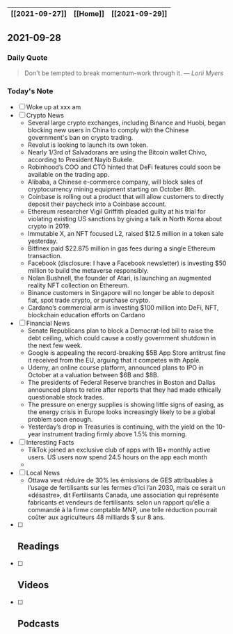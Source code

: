 | [[2021-09-27]] | [[Home]] | [[2021-09-29]] |
| :------------: | :------: | :------------: |

## 2021-09-28 

### Daily Quote
> Don't be tempted to break momentum-work through it.
> &mdash; <cite>Lorii Myers</cite>

### Today's Note
- [ ] Woke up at xxx am
- [ ] Crypto News
	- Several large crypto exchanges, including Binance and Huobi, began blocking new users in China to comply with the Chinese government's ban on crypto trading.
	- Revolut is looking to launch its own token. 
	- Nearly 1/3rd of Salvadorans are using the Bitcoin wallet Chivo, according to President Nayib Bukele. 
	- Robinhood’s COO and CTO hinted that DeFi features could soon be available on the trading app. 
	- Alibaba, a Chinese e-commerce company, will block sales of cryptocurrency mining equipment starting on October 8th. 
	- Coinbase is rolling out a product that will allow customers to directly deposit their paycheck into a Coinbase account. 
	- Ethereum researcher Vigil Griffith pleaded guilty at his trial for violating existing US sanctions by giving a talk in North Korea about crypto in 2019.  
	- Immutable X, an NFT focused L2, raised $12.5 million in a token sale yesterday. 
	- Bitfinex paid $22.875 million in gas fees during a single Ethereum transaction.  
	- Facebook (disclosure: I have a Facebook newsletter) is investing $50 million to build the metaverse responsibly. 
	- Nolan Bushnell, the founder of Atari, is launching an augmented reality NFT collection on Ethereum. 
	- Binance customers in Singapore will no longer be able to deposit fiat, spot trade crypto, or purchase crypto. 
	- Cardano’s commercial arm is investing $100 million into DeFi, NFT, blockchain education efforts on Cardano
- [ ] Financial News
	- Senate Republicans plan to block a Democrat-led bill to raise the debt ceiling, which could cause a costly government shutdown in the next few week.
	- Google is appealing the record-breaking $5B App Store antitrust fine it received from the EU, arguing that it competes with Apple.
	- Udemy, an online course platform, announced plans to IPO in October at a valuation between $6B and $8B.
	- The presidents of Federal Reserve branches in Boston and Dallas announced plans to retire after reports that they had made ethically questionable stock trades.
	- The pressure on energy supplies is showing little signs of easing, as the energy crisis in Europe looks increasingly likely to be a global problem soon enough.
	- Yesterday’s drop in Treasuries is continuing, with the yield on the 10-year instrument trading firmly above 1.5% this morning.
- [ ] Interesting Facts
	- TikTok joined an exclusive club of apps with 1B+ monthly active users. US users now spend 24.5 hours on the app each month
	- 
- [ ] Local News
	- Ottawa veut réduire de 30% les émissions de GES attribuables à l’usage de fertilisants sur les fermes d’ici l’an 2030, mais ce serait un «désastre», dit Fertilisants Canada, une association qui représente fabricants et vendeurs de fertilisants: selon un rapport qu’elle a commandé à la firme comptable MNP, une telle réduction pourrait coûter aux agriculteurs 48 milliards $ sur 8 ans.
- [ ] Readings
	- 
- [ ] Videos
	- 
- [ ] Podcasts
	- 
